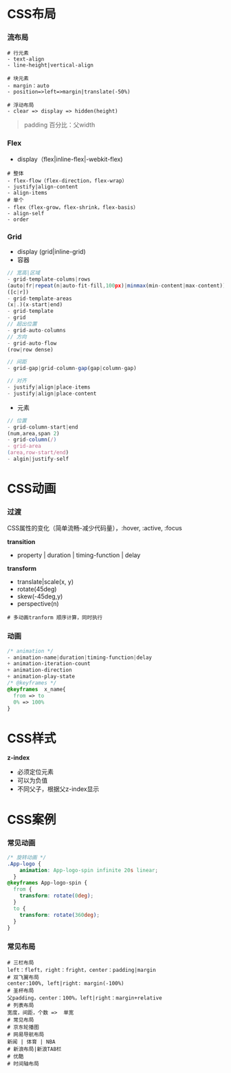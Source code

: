 # CSS布局

### 流布局

~~~shell
# 行元素
- text-align
- line-height|vertical-align
~~~

~~~shell
# 块元素
- margin：auto
- position=>left=>margin|translate(-50%)
~~~

~~~shell
# 浮动布局
- clear => display => hidden(height)
~~~

> padding 百分比：父width

### Flex

- display（flex|inline-flex|-webkit-flex)
~~~shell
# 整体
- flex-flow（flex-direction，flex-wrap）
- justify|align-content
- align-items
# 单个
- flex（flex-grow，flex-shrink，flex-basis）
- align-self
- order
~~~

### Grid

- display (grid|inline-grid)
- 容器
~~~js
// 宽高|区域 
- grid-template-colums|rows
(auto|fr|repeat(n|auto-fit-fill,100px)|minmax(min-content|max-content))
([c|r])
- grid-template-areas
(x|.)(x-start|end)
- grid-template
- grid
// 超出位置
- grid-auto-columns
// 方向
- grid-auto-flow
(row|row dense)

// 间距
- grid-gap|grid-column-gap(gap|column-gap)

// 对齐
- justify|align|place-items
- justify|align|place-content

~~~

- 元素

~~~js
// 位置
- grid-column-start|end
(num,area,span 2)
- grid-column(/)
- grid-area
(area,row-start/end)
- algin|justify-self
~~~



# CSS动画

### 过渡

CSS属性的变化（简单流畅-减少代码量），:hover, :active, :focus

**transition**

- property | duration | timing-function | delay

**transform**

- translate|scale(x, y)
- rotate(45deg)
- skew(-45deg,y)
- perspective(n)

~~~shell
# 多动画tranform 顺序计算，同时执行
~~~

### 动画

~~~css
/* animation */
- animation-name|duration|timing-function|delay
+ animation-iteration-count
+ animation-direction
+ animation-play-state
/* @keyframes */
@keyframes  x_name{
  from => to
  0% => 100%
}
~~~

# CSS样式

**z-index**

- 必须定位元素
- 可以为负值
- 不同父子，根据父z-index显示

# CSS案例

### 常见动画

```css
/* 旋转动画 */
.App-logo {
    animation: App-logo-spin infinite 20s linear;
  }
@keyframes App-logo-spin {
  from {
    transform: rotate(0deg);
  }
  to {
    transform: rotate(360deg);
  }
}
```

### 常见布局

~~~shell
# 三栏布局
left：fleft，right：fright，center：padding|margin
# 双飞翼布局
center:100%, left|right: margin(-100%)
# 圣杯布局
父padding，center：100%，left|right：margin+relative
# 列表布局
宽度，间距，个数 =>  单宽
# 常见布局
# 京东轮播图
# 网易导航布局
新闻 | 体育 | NBA
# 新浪布局|新浪TAB栏
# 优酷
# 时间轴布局
~~~

